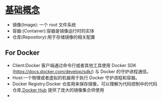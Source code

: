 # [基础概念](https://www.runoob.com/docker/docker-architecture.html)

- 镜像(Image): 一个 root 文件系统
- 容器:(Container):容器是镜像运行时的实体
- 仓库(Repository):用于存储镜像的相关配置

## For Docker
- Client:Docker 客户端通过命令行或者其他工具使用 Docker SDK (https://docs.docker.com/develop/sdk/) 与 Docker 的守护进程通信。
- Host:一个物理或者虚拟的机器用于执行 Docker 守护进程和容器。
- Docker Registry:Docker 仓库用来保存镜像，可以理解为代码控制中的代码仓库,[Docker Hub](https://hub.docker.com) 提供了庞大的镜像集合供使用
- 